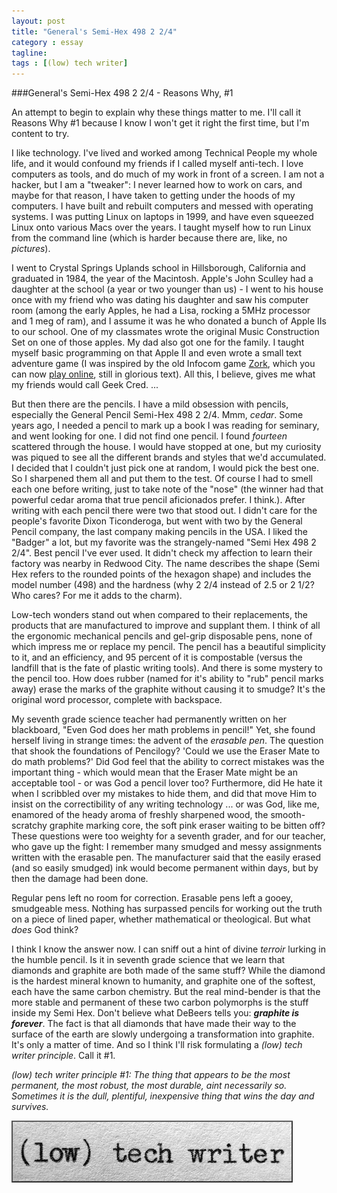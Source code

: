 ```yaml
---
layout: post
title: "General's Semi-Hex 498 2 2/4"
category : essay
tagline:
tags : [(low) tech writer]
---
```


###General's Semi-Hex 498 2 2/4 - Reasons Why, #1

An attempt to begin to explain why these things matter to me. I'll call it Reasons Why #1 because I know I won't get it right the first time, but I'm content to try.  
  
I like technology. I've lived and worked among Technical People my whole life, and it would confound my friends if I called myself anti-tech. I love computers as tools, and do much of my work in front of a screen. I am not a hacker, but I am a "tweaker": I never learned how to work on cars, and maybe for that reason, I have taken to getting under the hoods of my computers. I have built and rebuilt computers and messed with operating systems. I was putting Linux on laptops in 1999, and have even squeezed Linux onto various Macs over the years. I taught myself how to run Linux from the command line (which is harder because there are, like, no *pictures*).  
  
I went to Crystal Springs Uplands school in Hillsborough, California and graduated in 1984, the year of the Macintosh. Apple's John Sculley had a daughter at the school (a year or two younger than us) - I went to his house once with my friend who was dating his daughter and saw his computer room (among the early Apples, he had a Lisa, rocking a 5MHz processor and 1 meg of ram), and I assume it was he who donated a bunch of Apple IIs to our school. One of my classmates wrote the original Music Construction Set on one of those apples. My dad also got one for the family. I taught myself basic programming on that Apple II and even wrote a small text adventure game (I was inspired by the old Infocom game <a href="http://en.wikipedia.org/wiki/Zork">Zork</a>, which you can now <a href="http://thcnet.net/zork/index.php">play online</a>, still in glorious text). All this, I believe, gives me what my friends would call Geek Cred. ...  
  
But then there are the pencils. I have a mild obsession with pencils, especially the General Pencil Semi-Hex 498 2 2/4. Mmm, *cedar*. Some years ago, I needed a pencil to mark up a book I was reading for seminary, and went looking for one. I did not find one pencil. I found *fourteen* scattered through the house. I would have stopped at one, but my curiosity was piqued to see all the different brands and styles that we'd accumulated. I decided that I couldn't just pick one at random, I would pick the best one. So I sharpened them all and put them to the test. Of course I had to smell each one before writing, just to take note of the "nose" (the winner had that powerful cedar aroma that true pencil aficionados prefer. I think.). After writing with each pencil there were two that stood out. I didn't care for the people's favorite Dixon Ticonderoga, but went with two by the General Pencil company, the last company making pencils in the USA. I liked the "Badger" a lot, but my favorite was the strangely-named "Semi Hex 498 2 2/4". Best pencil I've ever used. It didn't check my affection to learn their factory was nearby in Redwood City. The name describes the shape (Semi Hex refers to the rounded points of the hexagon shape) and includes the model number (498) and the hardness (why 2 2/4 instead of 2.5 or 2 1/2? Who cares? For me it adds to the charm).  
  
Low-tech wonders stand out when compared to their replacements, the products that are manufactured to improve and supplant them. I think of all the ergonomic mechanical pencils and gel-grip disposable pens, none of which impress me or replace my pencil. The pencil has a beautiful simplicity to it, and an efficiency, and 95 percent of it is compostable (versus the landfill that is the fate of plastic writing tools). And there is some mystery to the pencil too. How does rubber (named for it's ability to "rub" pencil marks away) erase the marks of the graphite without causing it to smudge? It's the original word processor, complete with backspace.  
  
My seventh grade science teacher had permanently written on her blackboard, "Even God does her math problems in pencil!" Yet, she found herself living in strange times: the advent of the *erasable pen*. The question that shook the foundations of Pencilogy? 'Could we use the Eraser Mate to do math problems?' Did God feel that the ability to correct mistakes was the important thing - which would mean that the Eraser Mate might be an acceptable tool - or was God a pencil lover too? Furthermore, did He hate it when I scribbled over my mistakes to hide them, and did that move Him to insist on the correctibility of any writing technology ... or was God, like me, enamored of the heady aroma of freshly sharpened wood, the smooth-scratchy graphite marking core, the soft pink eraser waiting to be bitten off? These questions were too weighty for a seventh grader, and for our teacher, who gave up the fight: I remember many smudged and messy assignments written with the erasable pen. The manufacturer said that the easily erased (and so easily smudged) ink would become permanent within days, but by then the damage had been done.  
  
Regular pens left no room for correction. Erasable pens left a gooey, smudgeable mess. Nothing has surpassed pencils for working out the truth on a piece of lined paper, whether mathematical or theological. But what *does* God think?  
  
I think I know the answer now. I can sniff out a hint of divine *terroir* lurking in the humble pencil. Is it in seventh grade science that we learn that diamonds and graphite are both made of the same stuff? While the diamond is the hardest mineral known to humanity, and graphite one of the softest, each have the same carbon chemistry. But the real mind-bender is that the more stable and permanent of these two carbon polymorphs is the stuff inside my Semi Hex. Don't believe what DeBeers tells you: ***graphite is forever***. The fact is that all diamonds that have made their way to the surface of the earth are slowly undergoing a transformation into graphite. It's only a matter of time. And so I think I'll risk formulating a *(low) tech writer principle*. Call it #1.   
  
*(low) tech writer principle #1: The thing that appears to be the most permanent, the most robust, the most durable, aint necessarily so. Sometimes it is the dull, plentiful, inexpensive thing that wins the day and survives.*  

[![low tech writer](/assets/ltw/header14.jpg)](http://lowtechwriter.com)

